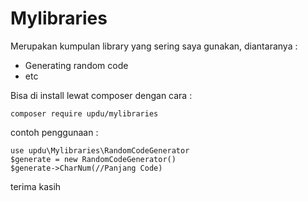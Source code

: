 # Mylibraries
Merupakan kumpulan library yang sering saya gunakan, diantaranya :

* Generating random code
* etc

Bisa di install lewat composer dengan cara :

```composer require updu/mylibraries```

contoh penggunaan :
```
use updu\Mylibraries\RandomCodeGenerator
$generate = new RandomCodeGenerator()
$generate->CharNum(//Panjang Code)
```

terima kasih
